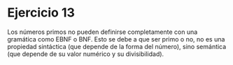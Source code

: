# Ejercicio 13

Los números primos no pueden definirse completamente con una gramática como EBNF o BNF. Esto se debe a que ser primo o no, no es una propiedad sintáctica (que depende de la forma del número), sino semántica (que depende de su valor numérico y su divisibilidad).